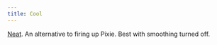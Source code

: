 ```yaml
---
title: Cool
---
```


[Neat](http://daringfireball.net/2006/09/zoom_using_scroll_wheel). An alternative to firing up Pixie. Best with smoothing turned off.
